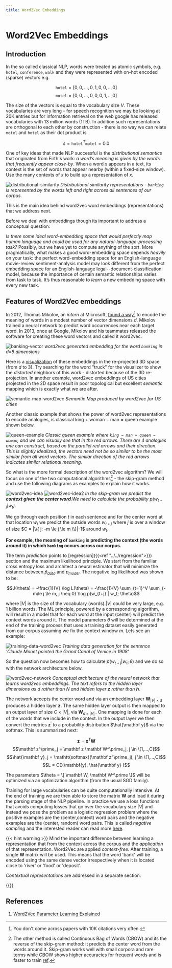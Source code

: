 ```yaml
---
title: Word2Vec Embeddings
---
```


# Word2Vec Embeddings

## Introduction

In the so called classical NLP, words were treated as atomic symbols, e.g. `hotel`, `conference`, `walk` and they were represented with on-hot encoded (sparse) vectors e.g.

$$\mathtt{hotel} = [0,0, ..., 0,1, 0,0,..,0]$$
$$\mathtt{motel} = [0,0, ..., 0,0, 0,1,..,0]$$

The size of the vectors is equal to the vocabulary size $V$. These vocabularies are very long - for speech recognition we may be looking at 20K entries but for information retrieval on the web google has released vocabularies with 13 million words (1TB). In addition such representations are orthogonal to each other by construction - there is no way we can relate `motel` and `hotel` as their dot product is 

$$ s = \mathtt{hotel}^T \mathtt{motel} = 0.0$$

One of key ideas that made NLP successful is the _distributional semantics_ that originated from Firth's work: _a word’s meaning is given by the words that frequently appear close-by_. When a word $x$ appears in a text, its context is the set of words that appear nearby (within a fixed-size window). Use the many contexts of $x$ to build up a representation of $x$. 

![distributional-similarity](images/distributional-similarity.png#center)
*Distributional similarity representations - `banking` is represented by the words left and right across all sentences of our corpus.*

This is the main idea behind word2vec word embeddings (representations) that we address next. 

Before we deal with embeddings though its important to address a conceptual question:

_Is there some ideal word-embedding space that would perfectly map human language and could be used for any natural-language-processing task?_ Possibly, but we have yet to compute anything of the sort. More pragmatically, what makes a good word-embedding space depends _heavily_ on your task: the perfect word-embedding space for an English-language movie-review sentiment-analysis model may look different from the perfect embedding space for an English-language legal--document-classification model, because the importance of certain semantic relationships varies from task to task. It’s thus reasonable to _learn_ a new embedding space with every new task. 


## Features of Word2Vec embeddings

In 2012, Thomas Mikolov, an _intern_ at Microsoft, [found a way](https://arxiv.org/abs/1310.4546)[^2] to encode the meaning of words in a modest number of vector dimensions $d$. Mikolov trained a neural network to predict word occurrences near each target word. In 2013, once at Google, Mikolov and his teammates released the software for creating these word vectors and called it word2vec. 

![banking-vector](images/banking-vector.png#center)
*word2vec generated embedding for the word `banking` in d=8 dimensions*

Here is a [visualization](http://projector.tensorflow.org/) of these embeddings in the re-projected 3D space (from $d$ to 3). Try searching for the word "truck" for the visualizer to show the _distorted_ neighbors of this work - distorted because of the 3D re-projection. In another example, word2vec embeddings of US cities projected in the 2D space result in poor topological but excellent _semantic_ mapping which is exactly what we are after. 

![semantic-map-word2vec](images/semantic-map-word2vec.png#center)
*Semantic Map produced by word2vec for US cities*

Another classic example that shows the power of word2vec representations to encode analogies, is  classical king + woman − man ≈ queen example shown below.

![queen-example](images/queen-example.png#center)
*Classic queen example where `king − man ≈ queen − woman`, and we can visually see that in the red arrows. There are 4 analogies one can construct, based on the parallel red arrows and their direction. This is slightly idealized; the vectors need not be so similar to be the most similar from all word vectors. The similar direction of the red arrows indicates similar relational meaning.*

So what is the more formal description of the word2vec algorithm? We will focus on one of the two computational algorithms[^1] - the skip-gram method and use the following diagrams as examples to explain how it works. 

![word2vec-idea](images/word2vec-idea.png#center)
![word2vec-idea2](images/word2vec-idea2.png#center)
_In the skip-gram we predict the **context given the center word**.We need to calculate the probability $p(w_{t+j} | w_t)$._  

We go through each position $t$ in each sentence and for the center word at that location $w_t$ we predict the outside words $w_{t+j}$ where $j$ is over a window of size $C = |\\{ j: -m \le j \le m \\}|-1$ around $w_t$.  

**For example, the meaning of `banking` is predicting the context (the words around it) in which `banking` occurs across our corpus.**  

The term _prediction_ points to [regression]({{<ref "../../regression">}}) section and the maximum likelihood principle.  We start from the familiar cross entropy loss and architect a neural estimator that will minimize the distance between $\hat p_{data}$ and $p_{model}$.  The negative log likelihood was shown to be:

$$J(\theta) = -\frac{1}{V} \log L(\theta) = -\frac{1}{V} \sum_{t=1}^V \sum_{-m\le j \le m, j \neq 0} \log p(w_{t+j} | w_t; \theta)$$

where $|V|$ is the size of the vocabulary (words).$|V|$ could be very large, e.g. 1 billion words. The ML principle, powered by a corresponding algorithm, will result in a model that for each word at the input (center) will predict the context words around it.  The model parameters $\theta$ will be determined at the end of the training process that uses a training dataset easily generated from our corpus assuming we fix the context window $m$. Lets see an example:

![training-data-word2vec](images/training-data-word2vec.png#center)
*Training data generation for the sentence 'Claude Monet painted the Grand Canal of Venice in 1908'*


<!-- The parameters $\theta$ are just the vector representations of each word in the training dataset.  -->

So the question now becomes how to calculate $p(w_{t+j} | w_t; \theta)$ and we do so with the network architecture below. 

![word2vec-network](images/word2vec-network.png#center)
*Conceptual architecture of the neural network that learns word2vec embeddings. The text refers to the hidden layer dimensions as $d$ rather than $N$ and hidden layer $\mathbf z$ rather than $\mathbf h$.*

The network accepts the center word and via an embedding layer $\mathbf W_{|V| \times d}$ produces a hidden layer $\mathbf z$. The same hidden layer output is then mapped to an output layer of size $C \times |V|$, via $\mathbf W^\prime_{d \times |V|}$. One mapping is done for each of the words that we include in the context. In the output layer we then convert the metrics $\mathbf z^\prime$ to a probability distribution $\hat{\mathbf y}$ via the softmax. This is summarized next:

$$\mathbf z = \mathbf x^T \mathbf W$$
$$\mathbf z^\prime_j = \mathbf z \mathbf W^\prime_j,  j \in \[1,...,C]$$
$$\hat{\mathbf y}_j = \mathtt{softmax}(\mathbf z^\prime_j), j \in \[1,...,C]$$
$$L = CE(\mathbf{y}, \hat{\mathbf y} )$$

The parameters $\theta = \[ \mathbf W, \mathbf W^\prime \]$ will be optimized via an optimization algorithm (from the usual SGD family).

Training for large vocabularies can be quite computationally intensive.  At the end of training we are then able to store the matrix $\mathbf W$ and load it during the parsing stage of the NLP pipeline.  In practice we use a loss functions that avoids computing losses that go over the vocabulary size $|V|$ and instead we pose the problem as a logistic regression problem where the positive examples are the (center,context) word pairs and the negative examples are the (center, random) word pairs. This is called _negative sampling_ and the interested reader can read more [here](https://web.stanford.edu/class/cs224n/readings/cs224n-2019-notes01-wordvecs1.pdf). 

<!-- For a more hands on treatment on word2vec see the blog posts by Chris McCormick [cite](http://mccormickml.com/2016/04/19/word2vec-tutorial-the-skip-gram-model/). -->

{{< hint warning >}}
Mind the important difference between learning a representation that from the context across the corpus and the _application_ of that representation. Word2Vec are applied _context-free_.  After training, a single $\mathbf W$ matrix will be used. This means that the word 'bank' will be encoded using the same dense vector  irrespectively when it is located close to 'river' or 'food' or 'deposit'. 

_Contextual representations_ are addressed in a separate section. 

{{</hint>}}

## References

1. [Word2Vec Parameter Learning Explained](https://arxiv.org/abs/1411.2738)



[^1]: The other method is called Continuous Bag of Words (CBOW) and its the reverse of the skip-gram method: it predicts the center word from the words around it. Skip-gram works well with small corpora and rare terms while CBOW shows higher accuracies for frequent words and is faster to train [ref](https://www.manning.com/books/natural-language-processing-in-action). 

[^2]: You don't come across papers with 10K citations very often. 

